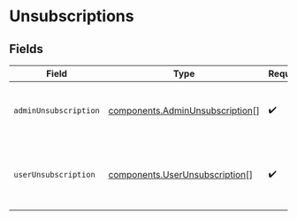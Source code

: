 # Unsubscriptions


## Fields

| Field                                                                          | Type                                                                           | Required                                                                       | Description                                                                    |
| ------------------------------------------------------------------------------ | ------------------------------------------------------------------------------ | ------------------------------------------------------------------------------ | ------------------------------------------------------------------------------ |
| `adminUnsubscription`                                                          | [components.AdminUnsubscription](../../models/shared/adminunsubscription.md)[] | :heavy_check_mark:                                                             | Contact has been unsubscribed from the administrator                           |
| `userUnsubscription`                                                           | [components.UserUnsubscription](../../models/shared/userunsubscription.md)[]   | :heavy_check_mark:                                                             | Contact has unsubscribed via the unsubscription link in the email              |